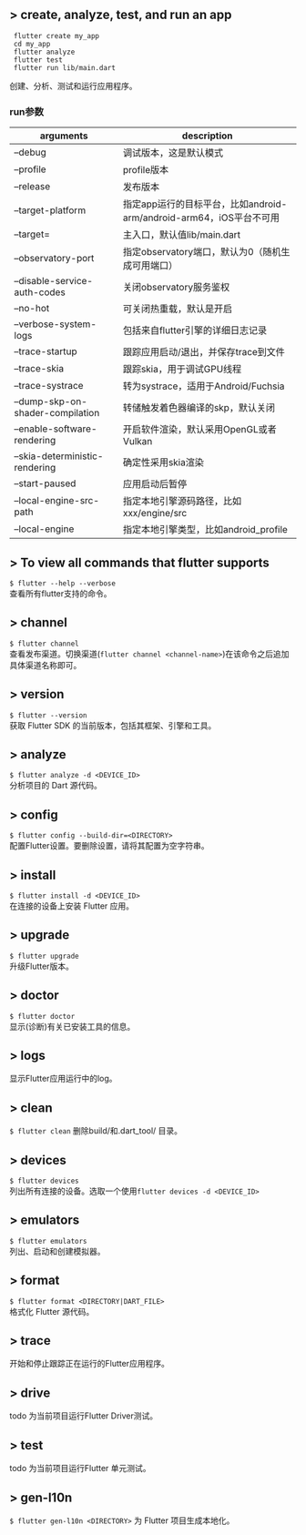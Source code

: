 ## > create, analyze, test, and run an app

```
 flutter create my_app
 cd my_app
 flutter analyze
 flutter test
 flutter run lib/main.dart
```
创建、分析、测试和运行应用程序。

### run参数

arguments    | description    
---- | ---- 
–debug |  调试版本，这是默认模式
–profile | 	profile版本
–release	 | 发布版本
–target-platform	 | 指定app运行的目标平台，比如android-arm/android-arm64，iOS平台不可用
–target=	 | 主入口，默认值lib/main.dart
–observatory-port	 | 指定observatory端口，默认为0（随机生成可用端口）
–disable-service-auth-codes	 | 关闭observatory服务鉴权
–no-hot	 | 可关闭热重载，默认是开启
–verbose-system-logs | 	包括来自flutter引擎的详细日志记录
–trace-startup	 | 跟踪应用启动/退出，并保存trace到文件
–trace-skia | 	跟踪skia，用于调试GPU线程
–trace-systrace	 | 转为systrace，适用于Android/Fuchsia
–dump-skp-on-shader-compilation	 | 转储触发着色器编译的skp，默认关闭
–enable-software-rendering | 	开启软件渲染，默认采用OpenGL或者Vulkan
–skia-deterministic-rendering | 	确定性采用skia渲染
–start-paused	 | 应用启动后暂停
–local-engine-src-path | 	指定本地引擎源码路径，比如xxx/engine/src
–local-engine	 | 指定本地引擎类型，比如android_profile


## > To view all commands that flutter supports
`$ flutter --help --verbose`  
查看所有flutter支持的命令。

## > channel
`$ flutter channel`  
查看发布渠道。切换渠道(`flutter channel <channel-name>`)在该命令之后追加具体渠道名称即可。

## > version
`$ flutter --version`  
获取 Flutter SDK 的当前版本，包括其框架、引擎和工具。

## > analyze
`$ flutter analyze -d <DEVICE_ID>`  
分析项目的 Dart 源代码。

## > config
`$ flutter config --build-dir=<DIRECTORY>`  
配置Flutter设置。要删除设置，请将其配置为空字符串。

## > install
`$ flutter install -d <DEVICE_ID>`  
在连接的设备上安装 Flutter 应用。

## > upgrade
`$ flutter upgrade`  
升级Flutter版本。

## > doctor
`$ flutter doctor`  
显示(诊断)有关已安装工具的信息。

## > logs
显示Flutter应用运行中的log。

## > clean
`$ flutter clean` 
删除build/和.dart_tool/ 目录。

## > devices
`$ flutter devices`  
列出所有连接的设备。选取一个使用`flutter devices -d <DEVICE_ID>`

## > emulators
`$ flutter emulators`  
列出、启动和创建模拟器。

## > format
`$ flutter format <DIRECTORY|DART_FILE>`  
格式化 Flutter 源代码。

## > trace
开始和停止跟踪正在运行的Flutter应用程序。

## > drive
todo
为当前项目运行Flutter Driver测试。

## > test
todo
为当前项目运行Flutter 单元测试。

## > gen-l10n
`$ flutter gen-l10n <DIRECTORY>`
为 Flutter 项目生成本地化。